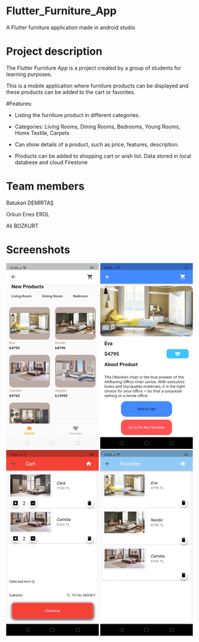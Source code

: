 # Flutter_Furniture_App
A Flutter furniture application made in android studio


# Project description

The Flutter Furniture App is a project created by a group of students for learning purposes.

This is a mobile application where furniture products can be displayed and these products can be added to the cart or favorites.

#Features:

- Listing the furniture product in different categories.

- Categories:  Living Rooms, Dining Rooms, Bedrooms, Young Rooms, Home Textile, Carpets

- Can show details of a product, such as price, features, description.

- Products can be added to shopping cart or wish list.  Data stored in local databese and cloud Firestone

# Team members

Batukan DEMİRTAŞ

Orkun Enes EROL

Ali BOZKURT


# Screenshots
<img src="Screenshots/mainPage.jpg" width= 250 height=500>
<img src="Screenshots/detailedPage.jpg" width= 250 height=500>
<img src="Screenshots/cart.jpg" width= 250 height=500>
<img src="Screenshots/favorite.jpg" width= 250 height=500>
